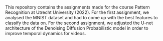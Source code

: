 This repository contains the assignments made for the course Pattern Recognition at Utrecht University (2022). 
For the first assignment, we analysed the MNIST dataset and had to come up with the best features to classify the data on. 
For the second assignment, we adjusted the U-net architecture of the Denoising Diffusion Probabilistic model in order to improve temporal dynamics for videos. 
